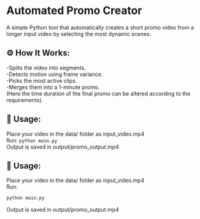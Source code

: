 # Automated Promo Creator
A simple Python tool that automatically creates a short promo video from a longer input video by selecting the most dynamic scenes.

## ⚙️ How It Works:<br>
-Splits the video into segments.<br>
-Detects motion using frame variance.<br>
-Picks the most active clips.<br>
-Merges them into a 1-minute promo.<br>
(Here the time duration of the final promo can be altered according to the requirements).<br> 

## 🧩 Usage:<br>
Place your video in the data/ folder as input_video.mp4<br>
Run: `python main.py`<br> 
Output is saved in output/promo_output.mp4

## 🧩 Usage:<br>
Place your video in the data/ folder as input_video.mp4<br>
Run:
```bash
python main.py
```
Output is saved in output/promo_output.mp4
